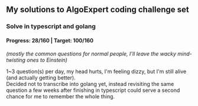 ## My solutions to AlgoExpert coding challenge set

### Solve in typescript and golang

#### Progress: 28/160 | Target: 100/160

_(mostly the common questions for normal people, I'll leave the wacky mind-twisting ones to Einstein)_

1~3 question(s) per day, my head hurts, I'm feeling dizzy, but I'm still alive (and actually getting better).  
Decided not to transcribe into golang yet, instead revisiting the same question a few weeks after finishing in typescript could serve a second chance for me to remember the whole thing.

